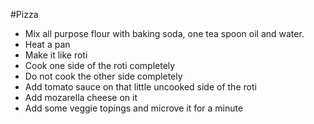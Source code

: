 #Pizza
- Mix all purpose flour with baking soda, one tea spoon oil and water.
- Heat a pan
- Make it like roti
- Cook one side of the roti completely
- Do not cook the other side completely 
- Add tomato sauce on that little uncooked side of the roti
- Add mozarella cheese on it
- Add some veggie topings and microve it for a minute
